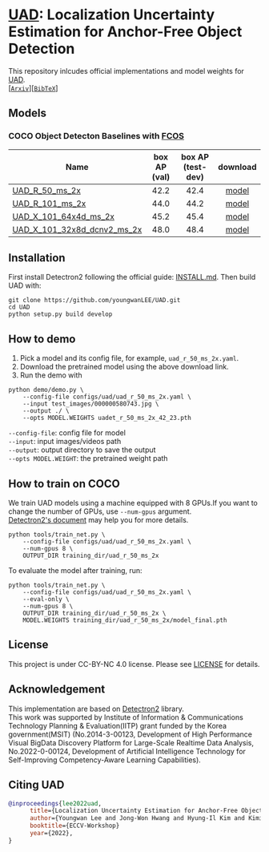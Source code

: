# [UAD](https://arxiv.org/pdf/2006.15607.pdf): Localization Uncertainty Estimation for Anchor-Free Object Detection

This repository inlcudes official implementations and model weights for [UAD](https://arxiv.org/pdf/2006.15607.pdf).  
[[`Arxiv`](https://arxiv.org/abs/2210.02077)][[`BibTeX`](#CitingUAD)]
 



## Models
### COCO Object Detecton Baselines with [FCOS](https://arxiv.org/abs/1904.01355)
Name | box AP (val) | box AP (test-dev) | download
--- |:---:|:---:|:---:
[UAD_R_50_ms_2x](configs/uad/uad_r_50_ms_2x.yaml) | 42.2 | 42.4 | [model](https://www.dropbox.com/scl/fi/jy28akq12z61sj94lie8z/uadet_r_50_ms_2x_42_23.pth?rlkey=j5s80y32z2qad6uoaq59cb2rb&dl=0)
[UAD_R_101_ms_2x](configs/uad/uad_r_101_ms_2x.yaml) | 44.0 | 44.2 | [model](https://www.dropbox.com/scl/fi/pwklc9f76qq3dehl7wxka/uadet_r_101_ms_2x_44_00.pth?rlkey=hohruu798fcz1p76ozrxols2k&dl=0)
[UAD_X_101_64x4d_ms_2x](configs/uad/uad_x_101_64x4d_ms_2x.yaml) | 45.2 | 45.4 | [model](https://www.dropbox.com/scl/fi/gf69r15u2bwfcku0cvnv0/uadet_x_101_64x4d_ms_2x.pth?rlkey=owcth36pf50wkclvh1uwj7fu4&dl=0)
[UAD_X_101_32x8d_dcnv2_ms_2x](configs/uad/uad_x_101_32x8d_dcn_ms_2x.yaml) | 48.0 | 48.4 | [model](https://www.dropbox.com/scl/fi/k436lfv0gvtkeh0qnx8uo/uadet_x_101_32x8d_dcn_ms_2x.pth?rlkey=ogn5r9zneng11c4uob69d4buo&dl=0)




## Installation

First install Detectron2 following the official guide: [INSTALL.md](https://github.com/facebookresearch/detectron2/blob/master/INSTALL.md). Then build UAD with:
```
git clone https://github.com/youngwanLEE/UAD.git
cd UAD
python setup.py build develop
```


## How to demo


1. Pick a model and its config file, for example, `uad_r_50_ms_2x.yaml`.
2. Download the pretrained model using the above download link.
3. Run the demo with

```
python demo/demo.py \
    --config-file configs/uad/uad_r_50_ms_2x.yaml \
    --input test_images/000000580743.jpg \
    --output ./ \
    --opts MODEL.WEIGHTS uadet_r_50_ms_2x_42_23.pth
```  

`--config-file`: config file for model  
`--input`: input images/videos path  
`--output`: output directory to save the output  
`--opts MODEL.WEIGHT`: the pretrained weight path  



## How to train on COCO

We train UAD models using a machine equipped with 8 GPUs.If you want to change the number of GPUs, use `--num-gpus` argument.  
[Detectron2's document](https://detectron2.readthedocs.io/en/latest/tutorials/getting_started.html) may help you for more details.


```
python tools/train_net.py \
    --config-file configs/uad/uad_r_50_ms_2x.yaml \
    --num-gpus 8 \
    OUTPUT_DIR training_dir/uad_r_50_ms_2x
```


To evaluate the model after training, run:

```
python tools/train_net.py \
    --config-file configs/uad/uad_r_50_ms_2x.yaml \
    --eval-only \
    --num-gpus 8 \
    OUTPUT_DIR training_dir/uad_r_50_ms_2x \
    MODEL.WEIGHTS training_dir/uad_r_50_ms_2x/model_final.pth
```


## License
This project is under CC-BY-NC 4.0 license. Please see [LICENSE](LICENSE) for details.


## Acknowledgement
This implementation are based on [Detectron2](https://github.com/facebookresearch/detectron2) library.  
This work was supported by Institute of Information & Communications Technology Planning & Evaluation(IITP) grant funded by the Korea government(MSIT) (No.2014-3-00123, Development of High Performance Visual BigData Discovery Platform for Large-Scale Realtime Data Analysis, No.2022-0-00124, Development of Artificial Intelligence Technology for Self-Improving Competency-Aware Learning Capabilities).

## <a name="CitingUAD"></a>Citing UAD

```BibTeX
@inproceedings{lee2022uad,
      title={Localization Uncertainty Estimation for Anchor-Free Object Detection}, 
      author={Youngwan Lee and Jong-Won Hwang and Hyung-Il Kim and Kimin Yun and Yongjin Kown and Sung Ju Hwang},
      booktitle={ECCV-Workshop}
      year={2022},
}
```